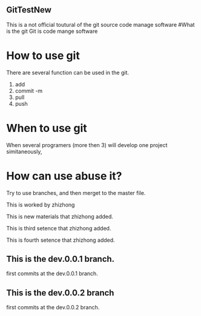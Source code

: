 ## GitTestNew
This is a not official toutural of the git source code manage software
#What is the git
Git is code mange software
# How to use git
There are several function can be used in the git.
1. add
2. commit -m 
3. pull
4. push 
# When to use git 
When several programers (more then 3) will develop one project simitaneously, 
# How can use abuse it?
Try to use branches, and then merget to the master file. 


This is worked by zhizhong 

This is new materials that zhizhong added. 

This is third setence that zhizhong added. 

This is fourth setence that zhizhong added. 

## This is the dev.0.0.1 branch.
first commits at the dev.0.0.1 branch. 


## This is the dev.0.0.2 branch
first commits at the dev.0.0.2 branch. 
